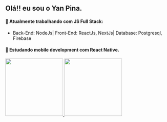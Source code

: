 ## Olá!! eu sou o Yan Pina.
#### 🔭 Atualmente trabalhando com JS Full Stack:
- Back-End: NodeJs| Front-End: ReactJs, NextJs| Database: Postgresql, Firebase
 
#### 🌱 Estudando mobile development com React Native.

 <div>
  <a href="https://github.com/YanPina">
  <img height="180em" src="https://github-readme-stats.vercel.app/api?username=yanpina&show_icons=true&theme=dark&include_all_commits=true&count_private=true"/>
  <img height="180em" src="https://github-readme-stats.vercel.app/api/top-langs/?username=yanpina&layout=compact&langs_count=7&theme=dark"/>
</div>
